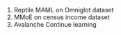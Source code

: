 
1) Reptile MAML on Omniglot dataset
2) MMoE on census income dataset
3) Avalanche Continue learning
